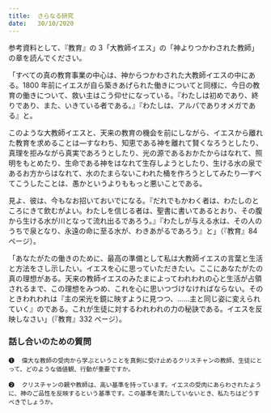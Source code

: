 ```yaml
---
title:  さらなる研究
date:   30/10/2020
---
```


参考資料として、『教育』の 3「大教師イエス」の「神よりつかわされた教師」の章を読んでください。

「すべての真の教育事業の中心は、神からつかわされた大教師イエスの中にある。1800 年前にイエスが自ら築きあげられた働きについてと同様に、今日の教育の働きについて、救い主はこう仰せになっている。『わたしは初めであり、終りであり、また、いきている者である。』『わたしは、アルパでありオメガである』と。

このような大教師イエスと、天来の教育の機会を前にしながら、イエスから離れた教育を求めることは―すなわち、知恵である神を離れて賢くなろうとしたり、真理を拒みながら真実であろうとしたり、光の源であるおかたからはなれて、照明をもとめたり、生命である神をはなれて生存しようとしたり、生ける水の泉であるお方からはなれて、水のたまらないこわれた桶を作ろうとしてみたり―すべてこうしたことは、愚かというよりももっと悪いことである。

見よ、彼は、今もなお招いておいでになる。『だれでもかわく者は、わたしのところにきて飲むがよい。わたしを信じる者は、聖書に書いてあるとおり、その腹から生ける水が川となって流れ出るであろう。』『わたしが与える水は、その人のうちで泉となり、永遠の命に至る水が、わきあがるであろう』と」（『教育』84 ページ）。

「あなたがたの働きのために、最高の準備として私は大教師イエスの言葉と生活と方法をさし示したい。イエスを心に思っていただきたい。ここにあなたがたの真の理想がある。天来の教師イエスのみたまによってわれわれの心と生活が占領されるまで、この理想をみつめ、これを心に思いつづけなければならない。そのときわれわれは『主の栄光を鏡に映すように見つつ、……主と同じ姿に変えられていく』のである。これが生徒に対するわれわれの力の秘訣である。イエスを反映しなさい」（『教育』332 ページ）。

### 話し合いのための質問

`❶	偉大な教師の受肉から学ぶということを真剣に受け止めるクリスチャンの教師、生徒にとって、どのような価値観、行動が重要ですか。`

`❷	クリスチャンの親や教師は、高い基準を持っています。イエスの受肉にあらわされたように、神のご品性を反映するという基準です。この基準を満たしていないとき、私たちはどうすべきでしょうか。`